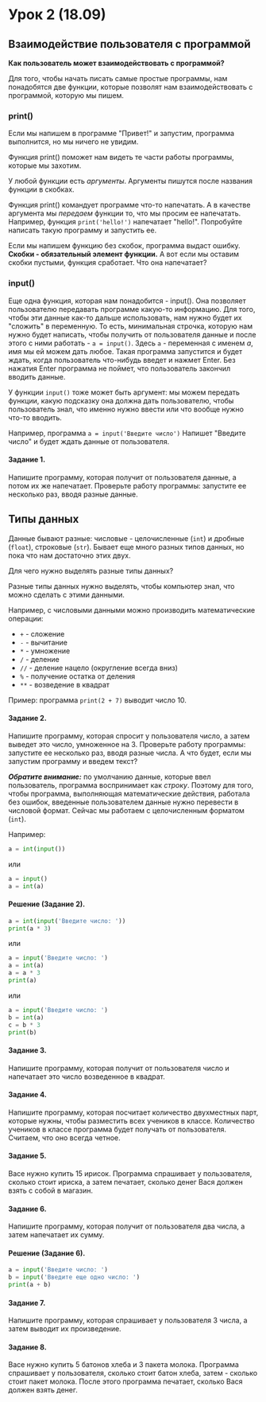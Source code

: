 # Урок 2 (18.09)

## Взаимодействие пользователя с программой

**Как пользователь может взаимодействовать с программой?**

Для того, чтобы начать писать самые простые программы, нам понадобятся две функции, которые позволят нам взаимодействовать с программой, которую мы пишем.

### print()

Если мы напишем в программе "Привет!" и запустим, программа выполнится, но мы ничего не увидим.

Функция print() поможет нам видеть те части работы программы, которые мы захотим.

У любой функции есть *аргументы*. Аргументы пишутся после названия функции в скобках.

Функция print() командует программе что-то напечатать. А в качестве аргумента мы *передаем* функции то, что мы просим ее напечатать. Например, функция `print('hello!')` напечатает "hello!". Попробуйте написать такую программу и запустить ее.

Если мы напишем функцию без скобок, программа выдаст ошибку. **Скобки - обязательный элемент функции.** А вот если мы оставим скобки пустыми, функция сработает. Что она напечатает?

### input()

Еще одна функция, которая нам понадобится - input(). Она позволяет пользователю передавать программе какую-то информацию. Для того, чтобы эти данные как-то дальше использовать, нам нужно будет их "сложить" в переменную. То есть, минимальная строчка, которую нам нужно будет написать, чтобы получить от пользователя данные и после этого с ними работать - `a = input()`. Здесь `a` - переменная с именем *a*, имя мы ей можем дать любое. Такая программа запустится и будет ждать, когда пользователь что-нибудь введет и нажмет Enter. Без нажатия Enter программа не поймет, что пользователь закончил вводить данные.

У функции `input()` тоже может быть аргумент: мы можем передать функции, какую подсказку она должна дать пользователю, чтобы пользователь знал, что именно нужно ввести или что вообще нужно что-то вводить.

Например, программа `a = input('Введите число')` Напишет "Введите число" и будет ждать данные от пользователя.

#### Задание 1.

Напишите программу, которая получит от пользователя данные, а потом их же напечатает. Проверьте работу программы: запустите ее несколько раз, вводя разные данные.

## Типы данных

Данные бывают разные: числовые - целочисленные (`int`) и дробные (`float`), строковые (`str`). Бывает еще много разных типов данных, но пока что нам достаточно этих двух.

Для чего нужно выделять разные типы данных?

Разные типы данных нужно выделять, чтобы компьютер знал, что можно сделать с этими данными.

Например, с числовыми данными можно производить математические операции:

* `+` - сложение
* `-` - вычитание
* `*` - умножение
* `/` - деление
* `//` - деление нацело (округление всегда вниз)
* `%` - получение остатка от деления
* `**` - возведение в квадрат

Пример: программа `print(2 + 7)` выводит число 10.

#### Задание 2.

Напишите программу, которая спросит у пользователя число, а затем выведет это число, умноженное на 3. Проверьте работу программы: запустите ее несколько раз, вводя разные числа. А что будет, если мы запустим программу и введем текст?

***Обратите внимание:*** по умолчанию данные, которые ввел пользователь, программа воспринимает как *строку*. Поэтому для того, чтобы программа, выполняющая математические действия, работала без ошибок, введенные пользователем данные нужно перевести в числовой формат. Сейчас мы работаем с целочисленным форматом (`int`).

Например:
```python
a = int(input())
```
или
```python
a = input()
a = int(a)
```

#### Решение (Задание 2).

```python
a = int(input('Введите число: '))
print(a * 3)
```
или
```python
a = input('Введите число: ')
a = int(a)
a = a * 3
print(a)
```
или
```python
a = input('Введите число: ')
b = int(a)
c = b * 3
print(b)
```

#### Задание 3.

Напишите программу, которая получит от пользователя число и напечатает это число возведенное в квадрат.

#### Задание 4.

Напишите программу, которая посчитает количество двухместных парт, которые нужны, чтобы разместить всех учеников в классе. Количество учеников в классе программа будет получать от пользователя. Считаем, что оно всегда четное.

#### Задание 5.

Васе нужно купить 15 ирисок. Программа спрашивает у пользователя, сколько стоит ириска, а затем печатает, сколько денег Вася должен взять с собой в магазин.

#### Задание 6.

Напишите программу, которая получит от пользователя два числа, а затем напечатает их сумму.

#### Решение (Задание 6).

```python
a = input('Введите число: ')
b = input('Введите еще одно число: ')
print(a + b)
```

#### Задание 7.

Напишите программу, которая спрашивает у пользователя 3 числа, а затем выводит их произведение.

#### Задание 8.

Васе нужно купить 5 батонов хлеба и 3 пакета молока. Программа спрашивает у пользователя, сколько стоит батон хлеба, затем - сколько стоит пакет молока. После этого программа печатает, сколько Вася должен взять денег.




